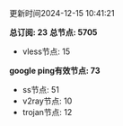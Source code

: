 更新时间2024-12-15 10:41:21

**总订阅: 23**
**总节点: 5705**
- vless节点: 15

**google ping有效节点: 73**
- ss节点: 51
- v2ray节点: 10
- trojan节点: 12
